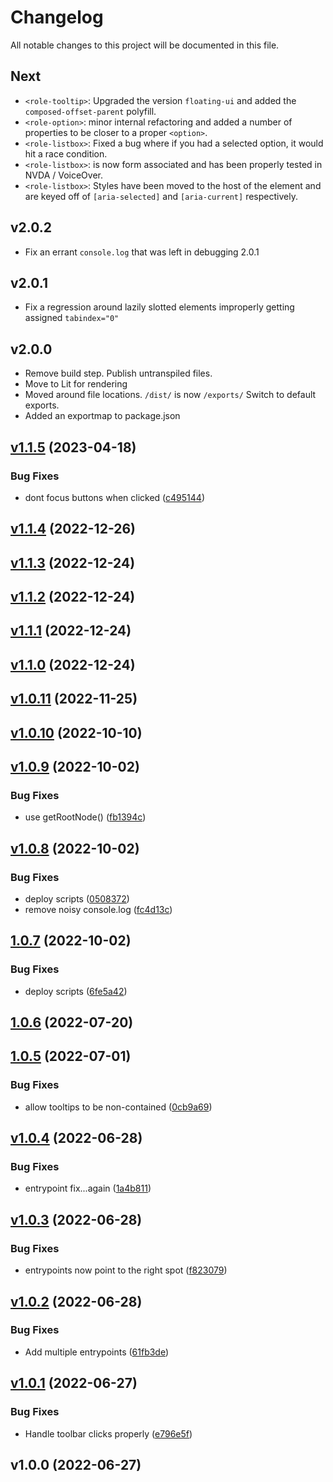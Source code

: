 # Changelog

All notable changes to this project will be documented in this file.

## Next

- `<role-tooltip>`: Upgraded the version `floating-ui` and added the `composed-offset-parent` polyfill.
- `<role-option>`: minor internal refactoring and added a number of properties to be closer to a proper `<option>`.
- `<role-listbox>`: Fixed a bug where if you had a selected option, it would hit a race condition.
- `<role-listbox>`: is now form associated and has been properly tested in NVDA / VoiceOver.
- `<role-listbox>`: Styles have been moved to the host of the element and are keyed off of `[aria-selected]` and `[aria-current]` respectively.


## v2.0.2

- Fix an errant `console.log` that was left in debugging 2.0.1

## v2.0.1

- Fix a regression around lazily slotted elements improperly getting assigned `tabindex="0"`

## v2.0.0

- Remove build step. Publish untranspiled files.
- Move to Lit for rendering
- Moved around file locations. `/dist/` is now `/exports/` Switch to default exports.
- Added an exportmap to package.json

## [v1.1.5](https://github.com/KonnorRogers/role-components/compare/v1.1.4...v1.1.5) (2023-04-18)

### Bug Fixes

- dont focus buttons when clicked ([c495144](https://github.com/KonnorRogers/role-components/commit/c495144fc70433ebef08a45cf560ba78fe0b7b07))

## [v1.1.4](https://github.com/paramagicdev/role-components/compare/v1.1.3...v1.1.4) (2022-12-26)

## [v1.1.3](https://github.com/paramagicdev/role-components/compare/v1.1.2...v1.1.3) (2022-12-24)

## [v1.1.2](https://github.com/paramagicdev/role-components/compare/v1.1.1...v1.1.2) (2022-12-24)

## [v1.1.1](https://github.com/paramagicdev/role-components/compare/v1.1.0...v1.1.1) (2022-12-24)

## [v1.1.0](https://github.com/paramagicdev/role-components/compare/v1.0.11...v1.1.0) (2022-12-24)

## [v1.0.11](https://github.com/paramagicdev/role-components/compare/v1.0.10...v1.0.11) (2022-11-25)

## [v1.0.10](https://github.com/paramagicdev/role-components/compare/v1.0.9...v1.0.10) (2022-10-10)

## [v1.0.9](https://github.com/paramagicdev/role-components/compare/v1.0.8...v1.0.9) (2022-10-02)

### Bug Fixes

- use getRootNode() ([fb1394c](https://github.com/paramagicdev/role-components/commit/fb1394c27fe65b2cd8146b47c3a81a98f3af5315))

## [v1.0.8](https://github.com/paramagicdev/role-components/compare/v1.0.7...v1.0.8) (2022-10-02)

### Bug Fixes

- deploy scripts ([0508372](https://github.com/paramagicdev/role-components/commit/0508372bbd5cf6090b778cbf0e36e808132a748f))
- remove noisy console.log ([fc4d13c](https://github.com/paramagicdev/role-components/commit/fc4d13c776004ab0f70e4d1b396e3293066bf98f))

## [1.0.7](https://github.com/paramagicdev/role-components/compare/v1.0.6...v1.0.7) (2022-10-02)

### Bug Fixes

- deploy scripts ([6fe5a42](https://github.com/paramagicdev/role-components/commit/6fe5a42596e85d3b46f4bdd4160b92708c270294))

## [1.0.6](https://github.com/ParamagicDev/role-components/compare/v1.0.5...v1.0.6) (2022-07-20)

## [1.0.5](https://github.com/ParamagicDev/role-components/compare/v1.0.4...v1.0.5) (2022-07-01)

### Bug Fixes

- allow tooltips to be non-contained ([0cb9a69](https://github.com/ParamagicDev/role-components/commit/0cb9a69e5f95d7ac5ade31289b9296af9e641c07))

## [v1.0.4](https://github.com/ParamagicDev/role-components/compare/v1.0.3...v1.0.4) (2022-06-28)

### Bug Fixes

- entrypoint fix...again ([1a4b811](https://github.com/ParamagicDev/role-components/commit/1a4b811188513fbc281fb2dcdbae9f91fb2bb0a5))

## [v1.0.3](https://github.com/ParamagicDev/role-components/compare/v1.0.2...v1.0.3) (2022-06-28)

### Bug Fixes

- entrypoints now point to the right spot ([f823079](https://github.com/ParamagicDev/role-components/commit/f823079e69ddfe8a7ea001027eb6228742c03b87))

## [v1.0.2](https://github.com/ParamagicDev/role-components/compare/v1.0.1...v1.0.2) (2022-06-28)

### Bug Fixes

- Add multiple entrypoints ([61fb3de](https://github.com/ParamagicDev/role-components/commit/61fb3de53375b8c240520be1b5b064bfb1c6c017))

## [v1.0.1](https://github.com/ParamagicDev/role-components/compare/v1.0.0...v1.0.1) (2022-06-27)

### Bug Fixes

- Handle toolbar clicks properly ([e796e5f](https://github.com/ParamagicDev/role-components/commit/e796e5f1fe68eda84637a882eeae485124a2a5bf))

## v1.0.0 (2022-06-27)
